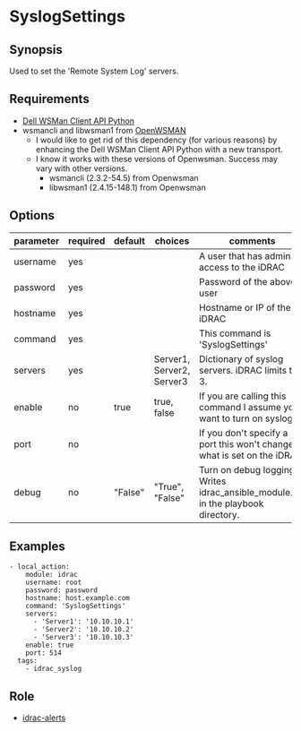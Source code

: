 # SyslogSettings

## Synopsis

Used to set the 'Remote System Log' servers. 

## Requirements

* [Dell WSMan Client API Python](https://github.com/hbeatty/dell-wsman-client-api-python)
* wsmancli and libwsman1 from [OpenWSMAN](https://openwsman.github.io/)
  * I would like to get rid of this dependency (for various reasons) by enhancing the Dell WSMan Client API Python with a new transport.
  * I know it works with these versions of Openwsman. Success may vary with other versions.
    * wsmancli (2.3.2-54.5) from Openwsman
    * libwsman1 (2.4.15-148.1) from Openwsman

## Options

| parameter  | required | default | choices                   | comments                                                                           |
| ---------  | -------- | ------- | -------                   | --------                                                                           |
| username   | yes      |         |                           | A user that has admin access to the iDRAC                                          |
| password   | yes      |         |                           | Password of the above user                                                         |
| hostname   | yes      |         |                           | Hostname or IP of the iDRAC                                                        |
| command    | yes      |         |                           | This command is 'SyslogSettings'                                                   |
| servers    | yes      |         | Server1, Server2, Server3 | Dictionary of syslog servers. iDRAC limits to 3.                                   |
| enable     | no       | true    | true, false               | If you are calling this command I assume you want to turn on syslog.               |
| port       | no       |         |                           | If you don't specify a port this won't change what is set on the iDRAC.            |
| debug      | no       | "False" | "True", "False"           | Turn on debug logging. Writes idrac_ansible_module.log in the playbook directory.  |

## Examples

```
- local_action: 
    module: idrac
    username: root
    password: password
    hostname: host.example.com
    command: 'SyslogSettings'
    servers:
      - 'Server1': '10.10.10.1'
      - 'Server2': '10.10.10.2'
      - 'Server3': '10.10.10.3'
    enable: true
    port: 514
  tags:
    - idrac_syslog
```

## Role

* [idrac-alerts](https://github.com/hbeatty/idrac-roles/alerts)

